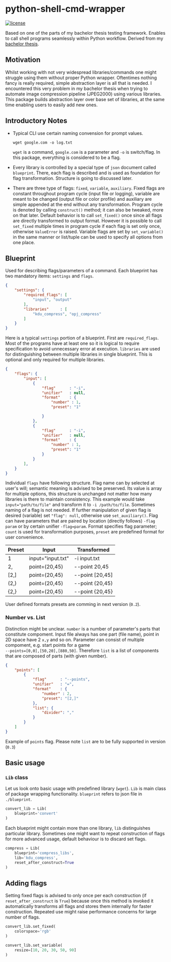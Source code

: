 # python-shell-cmd-wrapper
[![license](https://img.shields.io/github/license/mashape/apistatus.svg?maxAge=2592000)](https://github.com/matejMitas/python-shell-cmd-wrapper/blob/master/LICENSE)


Based on one of the parts of my bachelor thesis testing framework. Enables to call shell programs seamlessly within Python workflow. Derived from my [bachelor thesis](https://github.com/matejMitas/VUT_FIT-bakalarka).

Motivation
------------
Whilst working with not very widespread libraries/commands one might struggle using them without proper Python wrapper. Oftentimes nothing fancy is really required, simple abstraction layer is all that is needed. I encountered this very problem in my bachelor thesis when trying to automate image compression pipeline (JPEG2000) using various libraries. This package builds abstraction layer over base set of libraries, at the same time enabling users to easily add new ones.

Introductory Notes
------------
- Typical CLI use certain naming convension for prompt values.

    ```
    wget google.com -o log.txt
    ```
    `wget` is a command, `google.com` is a parameter and `-o` is switch/flag. In this package, everything is considered to be a flag.

- Every library is controlled by a special type of `json` document called `blueprint`. There, each flag is described and is used as foundation for flag transformation. Structure is going to discussed later.  
- There are three type of flags: `fixed`, `variable`, `auxiliary`. Fixed flags are constant throughout program cycle (input file or logging), variable are meant to be changed (output file or color profile) and auxiliary are simple appended at the end without any transformation. Program cycle is denoted by calling `construct()` method; it can also be tweaked, more on that later. Default behavior is to call `set_fixed()` once since all flags are directly transformed to output format. However it is possible to call `set_fixed` multiple times in program cycle if each flag is set only once, otherwise `ValueError` is raised. Variable flags are set by `set_variable()` in the same manner or list/tuple can be used to specify all options from one place.   

Blueprint
------------------
Used for describing flags/parameters of a command. Each blueprint has two mandatory items: `settings` and `flags`. 
```json
{
    "settings": {
        "required_flags": [
            "input", "output"
        ],
        "libraries"     : [
            "kdu_compress", "opj_compress"
        ]
    }
}
```
Here is a typical `settings` portion of a blueprint. First are `required_flags`. Most of the programs have at least one so it is logical to require specification to avoid unnecessary error at execution. `libraries` are used for distinguishing between multiple libraries in single blueprint. This is optional and only required for multiple libraries.

```json
{
    "flags": {
        "input": [
            {
                "flag"      : "-i",
                "unifier"   : null,
                "format"    : {
                    "number" : 1,
                    "preset": "1"

                }
            },
            {
                "flag"      : "-i",
                "unifier"   : null,
                "format"    : {
                    "number" : 1,
                    "preset": "1"
                }
            }
        ],
    }
}
```
Individual `flags` have following structure. Flag name can by selected at user's will; semantic meaning is advised to be preserved. Its value is array for multiple options, this structure is unchanged not matter how many libraries is there to maintain consistency. This example would take `input="path/to/file"` and transform it to `-i /path/to/file`. Sometimes naming of a flag is not needed. If further manipulation of given flag is desired (variable) set `"flag": null`, otherwise use `set_auxiliary()`. Flag can have parameters that are paired by location (directly follows) `-flag param` or by certain unifier `-flag=param`. Format specifies flag parameter; `count` is used for transformation purposes, `preset` are predefined format for user convenience.


| Preset | Input | Transformed |
| --- | --- | --- |
| 1 | input="input.txt" | -i input.txt |
| 2, | point=(20,45) | --point 20,45 |
| [2,] | point=(20,45) | --point [20,45] |
| (2,) | point=(20,45) | --point (20,45) |
| {2,} | point=(20,45) | --point {20,45} |

User defined formats presets are comming in next version (`0.2`).

### Number vs. List
Distinction might be unclear. `number` is a number of parameter's parts that constitute compoment. Input file always has one part (file name), point in 2D space have 2 `x,y` and so on. Parameter can consist of multiple compoment, e.g. start points for a game  <br>`--points=[0,0],[50,20],[880,50]`. Therefore `list` is a list of components that are composed of parts (with given number). 

```json
{
    "points": [
        {
            "flag"      : "--points",
            "unifier"   : "=",
            "format"    : {
                "number" : 2,
                "preset": "[2,]"
            },
            "list": {
                "divider": ","
            }
        }
    ]
}
```
Example of `points` flag. Please note `list` are to be fully supported in version (`0.3`)



<!---
Routine
------------------
More advanced way of controlling generation of command variants.
```json
{
    "routines": [
        {
            "variable_flags" : [
                {
                    "flag" : "resize",
                    "opts" : [10, 20, 50, 70, 90]
                }
            ],
            "fixed_flags"   : {
                "colorspace": "rgb"
            }
        }
    ]
}
```
--->

Basic usage
------------------
### `Lib` class

Let us look onto basic usage with predefined library (`wget`). `Lib` is main class of package wrapping functionality. `blueprint` refers to json file in `./blueprint`.

```python
convert_lib = Lib(
	blueprint='convert' 
)
```
Each blueprint might contain more than one library, `lib` distinguishes particular library. Sometimes one might want to repeat construction of flags for more advanced usage, default behaviour is to discard set flags.

```python
compress = Lib(
	blueprint='compress_libs',
	lib='kdu_compress',
	reset_after_construct=True
)
```

Adding flags
------------
Setting fixed flags is advised to only once per each construction (if `reset_after_construct` is `True`) because once this method is invoked it automatically transforms all flags and stores them internally for faster construction. Repeated use might raise performance concerns for large number of flags.

```python
convert_lib.set_fixed(
	colorspace='rgb'
)
```

```python
convert_lib.set_variable(
	resize=[10, 20, 30, 50, 90]
)
```